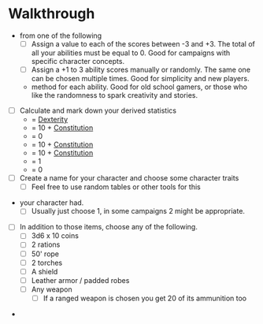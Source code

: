 # Walkthrough

- [ ](Player%20Character%20Components/Chosen%20Statistics/Ability%20Scores.md) from one of the following 
	- [ ] Assign a value to each of the scores between -3 and +3. The total of all your abilities must be equal to 0. Good for campaigns with specific character concepts.
	- [ ] Assign a +1 to 3 ability scores manually or randomly. The same one can be chosen multiple times. Good for simplicity and new players.
	- [ ](Character%20Creation/Old%20School%20Ability%20Generation.md) method for each ability. Good for old school gamers, or those who like the randomness to spark creativity and stories.
- [ ] Calculate and mark down your derived statistics
	- [ ](Player%20Character%20Components/Derived%20Statistics/Armor%20Class.md) = [Dexterity](Player%20Character%20Components/Chosen%20Statistics/Dexterity.md)
	- [ ](Player%20Character%20Components/Derived%20Statistics/Carry%20Capacity.md) = 10 + [Constitution](Player%20Character%20Components/Chosen%20Statistics/Constitution.md)
	- [ ](Player%20Character%20Components/Derived%20Statistics/Experience%20Points.md) = 0
	- [ ](Player%20Character%20Components/Derived%20Statistics/Fatigue%20Points.md) = 10 + [Constitution](Player%20Character%20Components/Chosen%20Statistics/Constitution.md)
	- [ ](Player%20Character%20Components/Derived%20Statistics/Health%20Points.md) = 10 + [Constitution](Player%20Character%20Components/Chosen%20Statistics/Constitution.md)
	- [ ](Player%20Character%20Components/Derived%20Statistics/Level.md) = 1
	- [ ](Player%20Character%20Components/Derived%20Statistics/Scars.md) = 0
- [ ] Create a name for your character and choose some character traits
	- [ ] Feel free to use random tables or other tools for this
- [ ](Player%20Character%20Components/Backgrounds.md) your character had.
	- [ ] Usually just choose 1, in some campaigns 2 might be appropriate.
- [ ] In addition to those items, choose any of the following.
	- [ ] 3d6 x 10 coins
	- [ ] 2 rations
	- [ ] 50' rope
	- [ ] 2 torches
	- [ ] A shield
	- [ ] Leather armor / padded robes
	- [ ] Any weapon
		- [ ] If a ranged weapon is chosen you get 20 of its ammunition too
- [ ](Player%20Character%20Components/Ancestry.md)